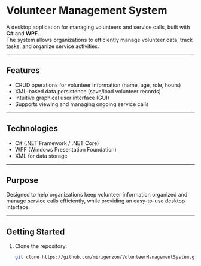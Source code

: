 # Volunteer Management System

A desktop application for managing volunteers and service calls, built with **C#** and **WPF**.  
The system allows organizations to efficiently manage volunteer data, track tasks, and organize service activities.

---

## Features
- CRUD operations for volunteer information (name, age, role, hours)  
- XML-based data persistence (save/load volunteer records)  
- Intuitive graphical user interface (GUI)  
- Supports viewing and managing ongoing service calls  

---

## Technologies
- C# (.NET Framework / .NET Core)  
- WPF (Windows Presentation Foundation)  
- XML for data storage  

---

## Purpose
Designed to help organizations keep volunteer information organized and manage service calls efficiently, while providing an easy-to-use desktop interface.

---

## Getting Started
1. Clone the repository:
   ```bash
   git clone https://github.com/mirigerzon/VolunteerManagementSystem.git
